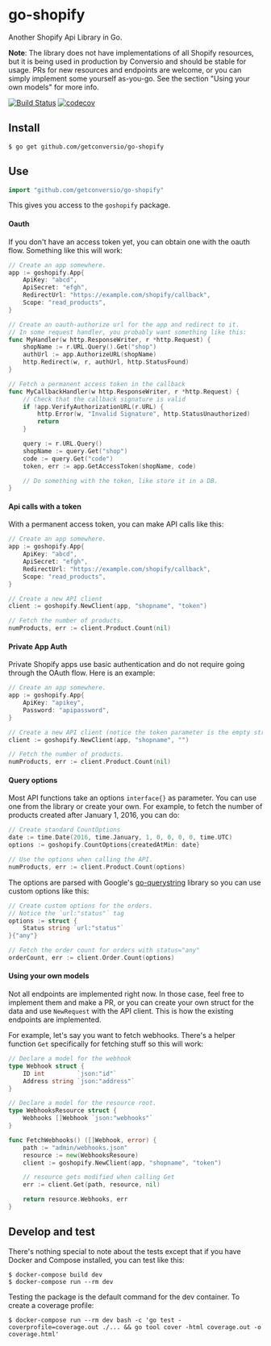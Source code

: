 # go-shopify

Another Shopify Api Library in Go.

**Note**: The library does not have implementations of all Shopify resources, but it is being used in production by Conversio and should be stable for usage. PRs for new resources and endpoints are welcome, or you can simply implement some yourself as-you-go. See the section "Using your own models" for more info.

[![Build Status](https://travis-ci.org/getconversio/go-shopify.svg?branch=master)](https://travis-ci.org/getconversio/go-shopify)
[![codecov](https://codecov.io/gh/getconversio/go-shopify/branch/master/graph/badge.svg)](https://codecov.io/gh/getconversio/go-shopify)

## Install

```console
$ go get github.com/getconversio/go-shopify
```

## Use

```go
import "github.com/getconversio/go-shopify"
```

This gives you access to the `goshopify` package.

#### Oauth

If you don't have an access token yet, you can obtain one with the oauth flow.
Something like this will work:

```go
// Create an app somewhere.
app := goshopify.App{
    ApiKey: "abcd",
    ApiSecret: "efgh",
    RedirectUrl: "https://example.com/shopify/callback",
    Scope: "read_products",
}

// Create an oauth-authorize url for the app and redirect to it.
// In some request handler, you probably want something like this:
func MyHandler(w http.ResponseWriter, r *http.Request) {
    shopName := r.URL.Query().Get("shop")
    authUrl := app.AuthorizeURL(shopName)
    http.Redirect(w, r, authUrl, http.StatusFound)
}

// Fetch a permanent access token in the callback
func MyCallbackHandler(w http.ResponseWriter, r *http.Request) {
    // Check that the callback signature is valid
    if !app.VerifyAuthorizationURL(r.URL) {
        http.Error(w, "Invalid Signature", http.StatusUnauthorized)
        return
    }

    query := r.URL.Query()
    shopName := query.Get("shop")
    code := query.Get("code")
    token, err := app.GetAccessToken(shopName, code)

    // Do something with the token, like store it in a DB.
}
```

#### Api calls with a token

With a permanent access token, you can make API calls like this:

```go
// Create an app somewhere.
app := goshopify.App{
    ApiKey: "abcd",
    ApiSecret: "efgh",
    RedirectUrl: "https://example.com/shopify/callback",
    Scope: "read_products",
}

// Create a new API client
client := goshopify.NewClient(app, "shopname", "token")

// Fetch the number of products.
numProducts, err := client.Product.Count(nil)
```

#### Private App Auth

Private Shopify apps use basic authentication and do not require going through the OAuth flow. Here is an example:

```go
// Create an app somewhere.
app := goshopify.App{
	ApiKey: "apikey",
	Password: "apipassword",
}

// Create a new API client (notice the token parameter is the empty string)
client := goshopify.NewClient(app, "shopname", "")

// Fetch the number of products.
numProducts, err := client.Product.Count(nil)
```

#### Query options

Most API functions take an options `interface{}` as parameter. You can use one
from the library or create your own. For example, to fetch the number of
products created after January 1, 2016, you can do:

```go
// Create standard CountOptions
date := time.Date(2016, time.January, 1, 0, 0, 0, 0, time.UTC)
options := goshopify.CountOptions{createdAtMin: date}

// Use the options when calling the API.
numProducts, err := client.Product.Count(options)
```

The options are parsed with Google's
[go-querystring](https://github.com/google/go-querystring) library so you can
use custom options like this:

```go
// Create custom options for the orders.
// Notice the `url:"status"` tag
options := struct {
    Status string `url:"status"`
}{"any"}

// Fetch the order count for orders with status="any"
orderCount, err := client.Order.Count(options)
```

#### Using your own models

Not all endpoints are implemented right now. In those case, feel free to
implement them and make a PR, or you can create your own struct for the data
and use `NewRequest` with the API client. This is how the existing endpoints
are implemented.

For example, let's say you want to fetch webhooks. There's a helper function
`Get` specifically for fetching stuff so this will work:

```go
// Declare a model for the webhook
type Webhook struct {
    ID int         `json:"id"`
    Address string `json:"address"`
}

// Declare a model for the resource root.
type WebhooksResource struct {
    Webhooks []Webhook `json:"webhooks"`
}

func FetchWebhooks() ([]Webhook, error) {
    path := "admin/webhooks.json"
    resource := new(WebhooksResoure)
    client := goshopify.NewClient(app, "shopname", "token")

    // resource gets modified when calling Get
    err := client.Get(path, resource, nil)

    return resource.Webhooks, err
}
```

## Develop and test

There's nothing special to note about the tests except that if you have Docker
and Compose installed, you can test like this:

    $ docker-compose build dev
    $ docker-compose run --rm dev

Testing the package is the default command for the dev container. To create a
coverage profile:

    $ docker-compose run --rm dev bash -c 'go test -coverprofile=coverage.out ./... && go tool cover -html coverage.out -o coverage.html'
